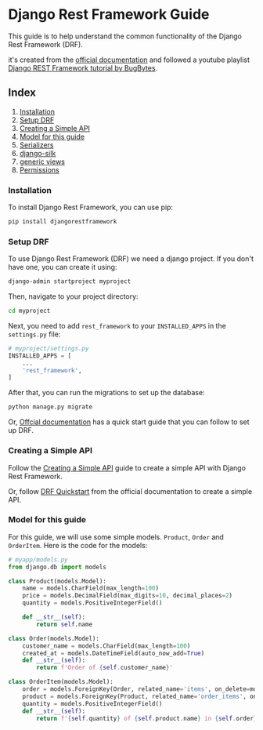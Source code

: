 # Django Rest Framework Guide

This guide is to help understand the common functionality of the Django Rest Framework (DRF).

it's created from the [official documentation](https://www.django-rest-framework.org/) and followed a youtube playlist [Django REST Framework tutorial by BugBytes](https://www.youtube.com/playlist?list=PL-2EBeDYMIbTLulc9FSoAXhbmXpLq2l5t).

## Index
1. [Installation](#installation)
2. [Setup DRF](#setup-drf)
3. [Creating a Simple API](#creating-a-simple-api)
4. [Model for this guide](#model-for-this-guide)
5. [Serializers](#serializers)
6. [django-silk](#django-silk)
7. [generic views](#generic-views)
8. [Permissions](#permissions)



### Installation
To install Django Rest Framework, you can use pip:

```bash
pip install djangorestframework
```

### Setup DRF

To use Django Rest Framework (DRF) we need a django project. If you don't have one, you can create it using:

```bash
django-admin startproject myproject
```
Then, navigate to your project directory:

```bash
cd myproject
```
Next, you need to add `rest_framework` to your `INSTALLED_APPS` in the `settings.py` file:

```python
# myproject/settings.py
INSTALLED_APPS = [
    ...
    'rest_framework',
]
```

After that, you can run the migrations to set up the database:

```bash
python manage.py migrate
```

Or, [Offcial documentation](https://www.django-rest-framework.org/tutorial/quickstart/) has a quick start guide that you can follow to set up DRF.

### Creating a Simple API

Follow the [Creating a Simple API](/guides/Django%20Rest%20Framework/Create%20a%20Simple%20API.md) guide to create a simple API with Django Rest Framework.

Or, follow [DRF Quickstart](https://www.django-rest-framework.org/tutorial/quickstart/) from the official documentation to create a simple API.

### Model for this guide
For this guide, we will use some simple models. `Product`, `Order` and `OrderItem`. Here is the code for the models:

```python
# myapp/models.py
from django.db import models

class Product(models.Model):
    name = models.CharField(max_length=100)
    price = models.DecimalField(max_digits=10, decimal_places=2)
    quantity = models.PositiveIntegerField()

    def __str__(self):
        return self.name

class Order(models.Model):
    customer_name = models.CharField(max_length=100)
    created_at = models.DateTimeField(auto_now_add=True)
    def __str__(self):
        return f'Order of {self.customer_name}'

class OrderItem(models.Model):
    order = models.ForeignKey(Order, related_name='items', on_delete=models.CASCADE)
    product = models.ForeignKey(Product, related_name='order_items', on_delete=models.CASCADE)
    quantity = models.PositiveIntegerField()
    def __str__(self):
        return f'{self.quantity} of {self.product.name} in {self.order}'
```
